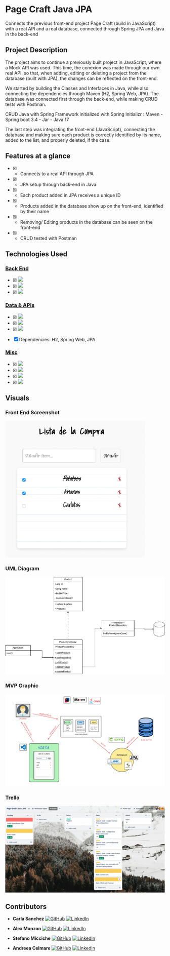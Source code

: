 # Page Craft Java JPA
Connects the previous front-end project Page Craft (build in JavaScript) with a real API and a real database, connected through Spring JPA and Java in the back-end


## Project Description
The project aims to continue a previously built project in JavaScript, where a Mock API was used.
This time, the conexion was made through our own real API, so that, when adding, editing or deleting a project from the database (built with JPA), the changes can be reflected on the front-end. 

We started by building the Classes and Interfaces in Java, while also connecting the dependencies through Maven (H2, Spring Web, JPA).
The database was connected first through the back-end, while making CRUD tests with Postman.

CRUD Java with Spring Framework initialized with Spring Initializr : Maven - Spring boot 3.4 - Jar -  Java 17

The last step was integrating the front-end (JavaScript), connecting the database and making sure each product is correctly identified by its name, added to the list, and properly deleted, if the case.





## Features at a glance
- [x] - Connects to a real API through JPA
- [x] - JPA setup through back-end in Java
- [x] - Each product added in JPA receives a unique ID
- [x] - Products added in the database show up on the front-end, identified by their name
- [x] - Removing/ Editing products in the database can be seen on the front-end
- [x] - CRUD tested with Postman


## Technologies Used


### <ins>Back End</ins>
- [x] <img src="https://img.shields.io/badge/Intellij Idea-000?logo=intellij-idea&style=for-the-badge"/> 

- [x] <img src= "https://img.shields.io/badge/Java-ED8B00?style=for-the-badge&logo=openjdk&logoColor=white"/>

- [x] <img src= "https://badgen.net/badge/icon/maven?icon=maven&label"/>



### <ins>Data & APIs</ins>

- [x] <img src= "https://img.shields.io/badge/spring-%236DB33F.svg?style=for-the-badge&logo=spring&logoColor=white"/>

- [x] <img src= "https://img.shields.io/badge/mysql-4479A1.svg?style=for-the-badge&logo=mysql&logoColor=white"/>

- [x] <img src= "https://img.shields.io/badge/Postman-FF6C37?style=for-the-badge&logo=postman&logoColor=white"/>

- [x] Dependencies: H2, Spring Web, JPA



### <ins>Misc</ins>

- [x] <img src="https://img.shields.io/badge/git-%23F05033.svg?style=for-the-badge&logo=git&logoColor=white"/>

- [x] <img src= "https://img.shields.io/badge/github-%23121011.svg?&style=for-the-badge&logo=github&logoColor=white"/>

- [x] <img src= "https://shields.io/badge/simple__diarizer-Trello-blue?logo=Trello&style=flat"/>

- [x] <img src= "https://img.shields.io/badge/Lucid-282C33?logo=lucid&logoColor=fff&style=for-the-badge"/>




## Visuals

### Front End Screenshot
![FrontEnd](https://github.com/andreeaclmr/Page-Craft-Java-JPA/blob/main/src/Screenshot%202024-11-22%20at%2010.57.24.png)


### UML Diagram
![UML](https://github.com/andreeaclmr/Page-Craft-Java-JPA/blob/main/src/UML.png)


### MVP Graphic
![MVP](https://github.com/andreeaclmr/Page-Craft-Java-JPA/blob/main/src/MVP%20graphic.png)


### Trello 
![Trello](https://github.com/andreeaclmr/Page-Craft-Java-JPA/blob/main/src/Trello.png)


## Contributors
- **Carla Sanchez**
  [<img src="https://img.shields.io/badge/github-%23121011.svg?&style=for-the-badge&logo=github&logoColor=white" alt="GitHub" />](https://github.com/Carlassanchez24)
  [<img src="https://img.shields.io/badge/LinkedIn-0077B5?style=for-the-badge&logo=linkedin&logoColor=white" alt="LinkedIn" />](https://www.linkedin.com/in/carla-sanchez24/)
  
- **Alex Monzon**
  [<img src="https://img.shields.io/badge/github-%23121011.svg?&style=for-the-badge&logo=github&logoColor=white" alt="GitHub" />](https://github.com/AlexMonzdev)
  [<img src="https://img.shields.io/badge/LinkedIn-0077B5?style=for-the-badge&logo=linkedin&logoColor=white" alt="LinkedIn" />](https://www.linkedin.com/in/alexmonzon/)
  
- **Stefano Micciche**
  [<img src="https://img.shields.io/badge/github-%23121011.svg?&style=for-the-badge&logo=github&logoColor=white" alt="GitHub" />](https://github.com/StefanoMicciche)
[<img src="https://img.shields.io/badge/LinkedIn-0077B5?style=for-the-badge&logo=linkedin&logoColor=white" alt="LinkedIn" />](https://www.linkedin.com/in/stefano-micciche-48949021b/)

- **Andreea Celmare**
  [<img src="https://img.shields.io/badge/github-%23121011.svg?&style=for-the-badge&logo=github&logoColor=white" alt="GitHub" />](https://github.com/andreeaclmr) [<img src="https://img.shields.io/badge/LinkedIn-0077B5?style=for-the-badge&logo=linkedin&logoColor=white" alt="LinkedIn" />](https://www.linkedin.com/in/andreea-alina-celmare/)


